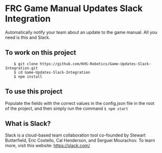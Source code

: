 # FRC Game Manual Updates Slack Integration

Automatically notify your team about an update to the game manual. All you need is this and Slack.

## To work on this project
```
    $ git clone https://github.com/KHS-Robotics/Game-Updates-Slack-Integration.git
    $ cd Game-Updates-Slack-Integration
    $ npm install
```

## To use this project

Populate the fields with the correct values in the config.json file in the root of the project, and then simply run the command ```$ npm start```

## What is Slack?

Slack is a cloud-based team collaboration tool co-founded by Stewart Butterfield, Eric Costello, Cal Henderson, and Serguei Mourachov.
To learn more, visit this website: https://slack.com/

